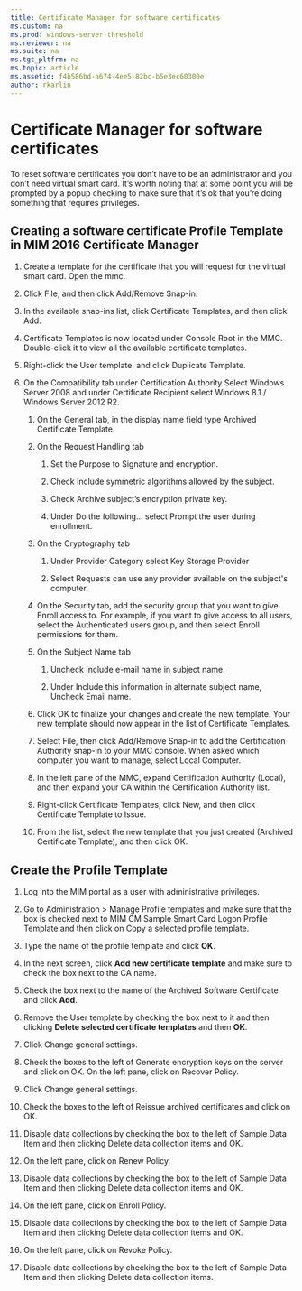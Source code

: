 ```yaml
---
title: Certificate Manager for software certificates
ms.custom: na
ms.prod: windows-server-threshold
ms.reviewer: na
ms.suite: na
ms.tgt_pltfrm: na
ms.topic: article
ms.assetid: f4b586bd-a674-4ee5-82bc-b5e3ec60300e
author: rkarlin
---
```

# Certificate Manager for software certificates
To reset software certificates you don’t have to be an administrator and you don’t need virtual smart card. It’s worth noting that at some point you will be prompted by a popup checking to make sure that it’s ok that you’re doing something that requires privileges.  
  
## Creating a software certificate Profile Template in MIM 2016 Certificate Manager  
  
1.  Create a template for the certificate that you will request for the virtual smart card. Open the mmc.  
  
2.  Click File, and then click Add\/Remove Snap\-in.  
  
3.  In the available snap\-ins list, click Certificate Templates, and then click Add.  
  
4.  Certificate Templates is now located under Console Root in the MMC. Double\-click it to view all the available certificate templates.  
  
5.  Right\-click the User template, and click Duplicate Template.  
  
6.  On the Compatibility tab under Certification Authority Select Windows Server 2008 and under Certificate Recipient select Windows 8.1 \/ Windows Server 2012 R2.  
  
    1.  On the General tab, in the display name field type Archived Certificate Template.  
  
    2.  On the Request Handling tab  
  
        1.  Set the Purpose to Signature and encryption.  
  
        2.  Check Include symmetric algorithms allowed by the subject.  
  
        3.  Check Archive subject’s encryption private key.  
  
        4.  Under Do the following… select Prompt the user during enrollment.  
  
    3.  On the Cryptography tab  
  
        1.  Under Provider Category select Key Storage Provider  
  
        2.  Select Requests can use any provider available on the subject's computer.  
  
    4.  On the Security tab, add the security group that you want to give Enroll access to. For example, if you want to give access to all users, select the Authenticated users group, and then select Enroll permissions for them.  
  
    5.  On the Subject Name tab  
  
        1.  Uncheck Include e\-mail name in subject name.  
  
        2.  Under Include this information in alternate subject name, Uncheck Email name.  
  
    6.  Click OK to finalize your changes and create the new template. Your new template should now appear in the list of Certificate Templates.  
  
    7.  Select File, then click Add\/Remove Snap\-in to add the Certification Authority snap\-in to your MMC console. When asked which computer you want to manage, select Local Computer.  
  
    8.  In the left pane of the MMC, expand Certification Authority \(Local\), and then expand your CA within the Certification Authority list.  
  
    9. Right\-click Certificate Templates, click New, and then click Certificate Template to Issue.  
  
    10. From the list, select the new template that you just created \(Archived Certificate Template\), and then click OK.  
  
## Create the Profile Template  
  
1.  Log into the MIM portal as a user with administrative privileges.  
  
2.  Go to Administration > Manage Profile templates and make sure that the box is checked next to MIM CM Sample Smart Card Logon Profile Template and then click on Copy a selected profile template.  
  
3.  Type the name of the profile template and click **OK**.  
  
4.  In the next screen, click **Add new certificate template** and make sure to check the box next to the CA name.  
  
5.  Check the box next to the name of the Archived Software Certificate and click **Add**.  
  
6.  Remove the User template by checking the box next to it and then clicking **Delete selected certificate templates** and then **OK**.  
  
7.  Click Change general settings.  
  
8.  Check the boxes to the left of Generate encryption keys on the server and click on OK. On the left pane, click on Recover Policy.  
  
9. Click Change general settings.  
  
10. Check the boxes to the left of Reissue archived certificates and click on OK.  
  
11. Disable data collections by checking the box to the left of Sample Data Item and then clicking Delete data collection items and OK.  
  
12. On the left pane, click on Renew Policy.  
  
13. Disable data collections by checking the box to the left of Sample Data Item and then clicking Delete data collection items and OK.  
  
14. On the left pane, click on Enroll Policy.  
  
15. Disable data collections by checking the box to the left of Sample Data Item and then clicking Delete data collection items and OK.  
  
16. On the left pane, click on Revoke Policy.  
  
17. Disable data collections by checking the box to the left of Sample Data Item and then clicking Delete data collection items.  
  
